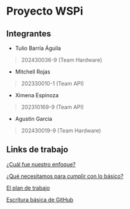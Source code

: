 # Proyecto WSPi
## Integrantes
+ Tulio Barría Águila
> 202430036-9 (Team Hardware)
+ Mitchell Rojas
> 202330010-1 (Team API)
+ Ximena Espinoza
> 202310169-9 (Team API)
+ Agustin Garcia
> 202430019-9 (Team Hardware)

## Links de trabajo

[¿Cuál fue nuestro enfoque?](https://github.com/sammmDot/WSPi/La-visión)

[¿Qué necesitamos para cumplir con lo básico?](https://github.com/sammmDot/WSPi/Requisitos)

[El plan de trabajo](https://github.com/sammmDot/WSPi/Plan)

[Escritura básica de GitHub](https://docs.github.com/es/get-started/writing-on-github/getting-started-with-writing-and-formatting-on-github/basic-writing-and-formatting-syntax)
